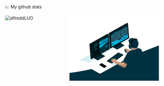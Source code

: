 📈 My github stats
<p> <img align="left" src="https://github-readme-stats.vercel.app/api?username=alfreddLUO&show_icons=true&theme=gotham" height="215" alt="alfreddLUO" />
<img align="right" alt="GIF" src="code.gif" width="293" height="215" />
</p>

